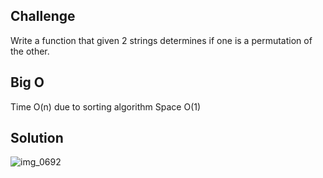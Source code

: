 ## Challenge
Write a function that given 2 strings determines if one is a permutation of the other.

## Big O

Time O(n) due to sorting algorithm
Space O(1)

## Solution

![img_0692](https://user-images.githubusercontent.com/34176171/45591766-1bb0ff80-b910-11e8-9bd2-a4e5be53f4ce.JPG)

